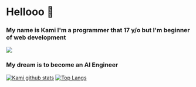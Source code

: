 # Hellooo 👋
### My name is Kami I'm a programmer that 17 y/o but I'm beginner of web development 
<a href="https://visitcount.itsvg.in">
  <img src="https://visitcount.itsvg.in/api?id=KamiK4M1&label=Profile%20Views&color=1&icon=0&pretty=true" />
</a>


### My dream is to become an AI Engineer

[![Kami github stats](https://github-readme-stats.vercel.app/api?username=KamiK4M1)](https://github.com/KamiK4M1) 
[![Top Langs](https://github-readme-stats.vercel.app/api/top-langs/?username=KamiK4M1&layout=compact)](https://github.com/KamiK4M1)

<!--
**KamiK4M1/KamiK4M1** is a ✨ _special_ ✨ repository because its `README.md` (this file) appears on your GitHub profile.

Here are some ideas to get you started:

- 🔭 I’m currently working on ...
- 🌱 I’m currently learning ...
- 👯 I’m looking to collaborate on ...
- 🤔 I’m looking for help with ...
- 💬 Ask me about ...
- 📫 How to reach me: ...
- 😄 Pronouns: ...
- ⚡ Fun fact: ...
-->
